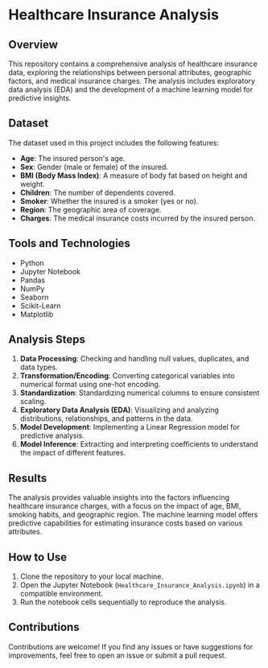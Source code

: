 # Healthcare Insurance Analysis

## Overview

This repository contains a comprehensive analysis of healthcare insurance data, exploring the relationships between personal attributes, geographic factors, and medical insurance charges. The analysis includes exploratory data analysis (EDA) and the development of a machine learning model for predictive insights.

## Dataset

The dataset used in this project includes the following features:

- **Age**: The insured person's age.
- **Sex**: Gender (male or female) of the insured.
- **BMI (Body Mass Index)**: A measure of body fat based on height and weight.
- **Children**: The number of dependents covered.
- **Smoker**: Whether the insured is a smoker (yes or no).
- **Region**: The geographic area of coverage.
- **Charges**: The medical insurance costs incurred by the insured person.

## Tools and Technologies

- Python
- Jupyter Notebook
- Pandas
- NumPy
- Seaborn
- Scikit-Learn
- Matplotlib

## Analysis Steps

1. **Data Processing**: Checking and handling null values, duplicates, and data types.
2. **Transformation/Encoding**: Converting categorical variables into numerical format using one-hot encoding.
3. **Standardization**: Standardizing numerical columns to ensure consistent scaling.
4. **Exploratory Data Analysis (EDA)**: Visualizing and analyzing distributions, relationships, and patterns in the data.
5. **Model Development**: Implementing a Linear Regression model for predictive analysis.
6. **Model Inference**: Extracting and interpreting coefficients to understand the impact of different features.

## Results

The analysis provides valuable insights into the factors influencing healthcare insurance charges, with a focus on the impact of age, BMI, smoking habits, and geographic region. The machine learning model offers predictive capabilities for estimating insurance costs based on various attributes.

## How to Use

1. Clone the repository to your local machine.
2. Open the Jupyter Notebook (`Healthcare_Insurance_Analysis.ipynb`) in a compatible environment.
3. Run the notebook cells sequentially to reproduce the analysis.

## Contributions

Contributions are welcome! If you find any issues or have suggestions for improvements, feel free to open an issue or submit a pull request.
